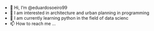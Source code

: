 - 👋 Hi, I’m @eduardosoeiro99
- 👀 I am interested in architecture and urban planning in programming
- 🌱 I am currently learning python in the field of data scienc
- 📫 How to reach me ...

<!---
eduardosoeiro99/eduardosoeiro99 is a ✨ special ✨ repository because its `README.md` (this file) appears on your GitHub profile.
You can click the Preview link to take a look at your changes.
---> 
